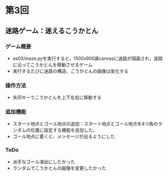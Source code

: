 # 第3回
## 迷路ゲーム：迷えるこうかとん
### ゲーム概要
- ex03/maze.pyを実行すると，1500x900䛾canvasに迷路が描画され，迷路に沿ってこうかとんを移動させるゲーム
- 実行するたびに迷路の構造、こうかとんの画像は変化する
### 操作方法
- 矢印キーでこうかとんを上下左右に移動する
### 追加機能
- スタート地点とゴール地点の追加：スタート地点とゴール地点を4つ角のランダムの位置に設定する機能を追加した。
- ゴール地点に着くと、メッセージが出るようにした
### ToDo
- 派手なゴール演出にしたかった
- ランダムでこうかとんの画像を変更したかった